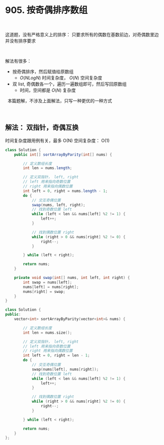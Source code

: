 # 905. 按奇偶排序数组
&nbsp;

这道题，没有严格意义上的排序： 只要求所有的偶数在基数前边，对奇偶数里边并没有排序要求

&nbsp;

解法有很多：
- 按奇偶排序，然后赋值给原数组 
  - $O(NLogN)$ 时间复杂度， $O(N)$ 空间复杂度
&nbsp;
- 双 list, 奇偶数各一个，遍历一遍数组即可，然后写回原数组 
  - 时间，空间都是 $O(N)$ 复杂度

&nbsp;
本篇题解，不涉及上面解法，只写一种更优的一种方式

&nbsp;

## 解法： 双指针，奇偶互换
时间复杂度跟用例有关，最多 O(N)
空间复杂度： O(1)

```java
class Solution {
    public int[] sortArrayByParity(int[] nums) {

        // 定义数组长度
        int len = nums.length;

        // 定义双指针， left, right
        // left 用来指向奇数位置
        // right 用来指向偶数位置
        int left = 0, right = nums.length - 1;
        do {
            // 交互奇偶位置
            swap(nums, left, right);
            // 找到奇数位置 left
            while (left < len && nums[left] %2 != 1) {
                left++;
            }

            // 找到偶数位置 right
            while (right > 0 && nums[right] %2 != 0) {
                right--;
            }

        } while (left < right);

        return nums;
    }

    private void swap(int[] nums, int left, int right) {
        int swap = nums[left];
        nums[left] = nums[right];
        nums[right] = swap;
    }
}
```

```C++
class Solution {
public:
    vector<int> sortArrayByParity(vector<int>& nums) {

        // 定义数组长度
        int len = nums.size();

        // 定义双指针， left, right
        // left 用来指向奇数位置
        // right 用来指向偶数位置
        int left = 0, right = len - 1;
        do {
            // 交互奇偶位置
            swap(nums[left], nums[right]);
            // 找到奇数位置 left
            while (left < len && nums[left] %2 != 1) {
                left++;
            }

            // 找到偶数位置 right
            while (right > 0 && nums[right] %2 != 0) {
                right--;
            }

        } while (left < right);

        return nums;
    }
};
```
